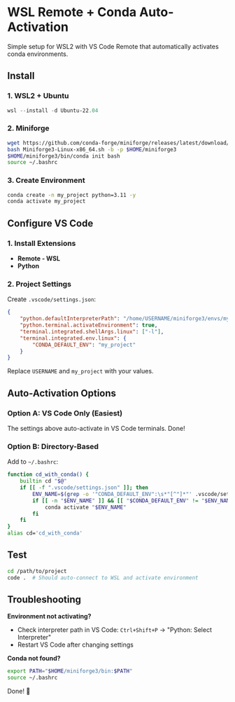 # WSL Remote + Conda Auto-Activation

Simple setup for WSL2 with VS Code Remote that automatically activates conda environments.

## Install

### 1. WSL2 + Ubuntu
```powershell
wsl --install -d Ubuntu-22.04
```

### 2. Miniforge
```bash
wget https://github.com/conda-forge/miniforge/releases/latest/download/Miniforge3-Linux-x86_64.sh
bash Miniforge3-Linux-x86_64.sh -b -p $HOME/miniforge3
$HOME/miniforge3/bin/conda init bash
source ~/.bashrc
```

### 3. Create Environment
```bash
conda create -n my_project python=3.11 -y
conda activate my_project
```

## Configure VS Code

### 1. Install Extensions
- **Remote - WSL**
- **Python**

### 2. Project Settings
Create `.vscode/settings.json`:

```json
{
    "python.defaultInterpreterPath": "/home/USERNAME/miniforge3/envs/my_project/bin/python",
    "python.terminal.activateEnvironment": true,
    "terminal.integrated.shellArgs.linux": ["-l"],
    "terminal.integrated.env.linux": {
        "CONDA_DEFAULT_ENV": "my_project"
    }
}
```

Replace `USERNAME` and `my_project` with your values.

## Auto-Activation Options

### Option A: VS Code Only (Easiest)
The settings above auto-activate in VS Code terminals. Done!

### Option B: Directory-Based
Add to `~/.bashrc`:

```bash
function cd_with_conda() {
    builtin cd "$@"
    if [[ -f ".vscode/settings.json" ]]; then
        ENV_NAME=$(grep -o '"CONDA_DEFAULT_ENV":\s*"[^"]*"' .vscode/settings.json | cut -d'"' -f4)
        if [[ -n "$ENV_NAME" ]] && [[ "$CONDA_DEFAULT_ENV" != "$ENV_NAME" ]]; then
            conda activate "$ENV_NAME"
        fi
    fi
}
alias cd='cd_with_conda'
```

## Test
```bash
cd /path/to/project
code .  # Should auto-connect to WSL and activate environment
```

## Troubleshooting

**Environment not activating?**
- Check interpreter path in VS Code: `Ctrl+Shift+P` → "Python: Select Interpreter"
- Restart VS Code after changing settings

**Conda not found?**
```bash
export PATH="$HOME/miniforge3/bin:$PATH"
source ~/.bashrc
```

Done! 🎉
